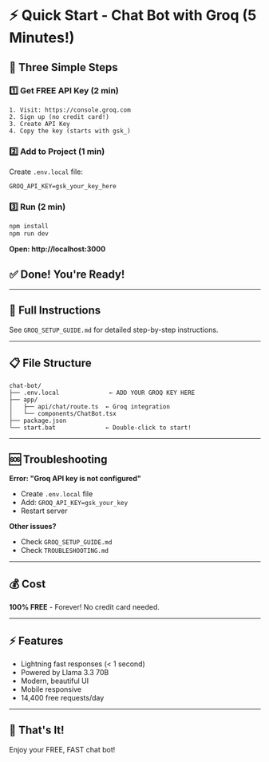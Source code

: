# ⚡ Quick Start - Chat Bot with Groq (5 Minutes!)

## 🎯 Three Simple Steps

### 1️⃣ Get FREE API Key (2 min)
```
1. Visit: https://console.groq.com
2. Sign up (no credit card!)
3. Create API Key
4. Copy the key (starts with gsk_)
```

### 2️⃣ Add to Project (1 min)
Create `.env.local` file:
```env
GROQ_API_KEY=gsk_your_key_here
```

### 3️⃣ Run (2 min)
```bash
npm install
npm run dev
```

**Open: http://localhost:3000**

## ✅ Done! You're Ready!

---

## 🚀 Full Instructions

See `GROQ_SETUP_GUIDE.md` for detailed step-by-step instructions.

---

## 📋 File Structure

```
chat-bot/
├── .env.local              ← ADD YOUR GROQ KEY HERE
├── app/
│   ├── api/chat/route.ts  ← Groq integration
│   └── components/ChatBot.tsx
├── package.json
└── start.bat              ← Double-click to start!
```

---

## 🆘 Troubleshooting

**Error: "Groq API key is not configured"**
- Create `.env.local` file
- Add: `GROQ_API_KEY=gsk_your_key`
- Restart server

**Other issues?**
- Check `GROQ_SETUP_GUIDE.md`
- Check `TROUBLESHOOTING.md`

---

## 💰 Cost

**100% FREE** - Forever! No credit card needed.

---

## ⚡ Features

- Lightning fast responses (< 1 second)
- Powered by Llama 3.3 70B
- Modern, beautiful UI
- Mobile responsive
- 14,400 free requests/day

---

## 🎉 That's It!

Enjoy your FREE, FAST chat bot!
